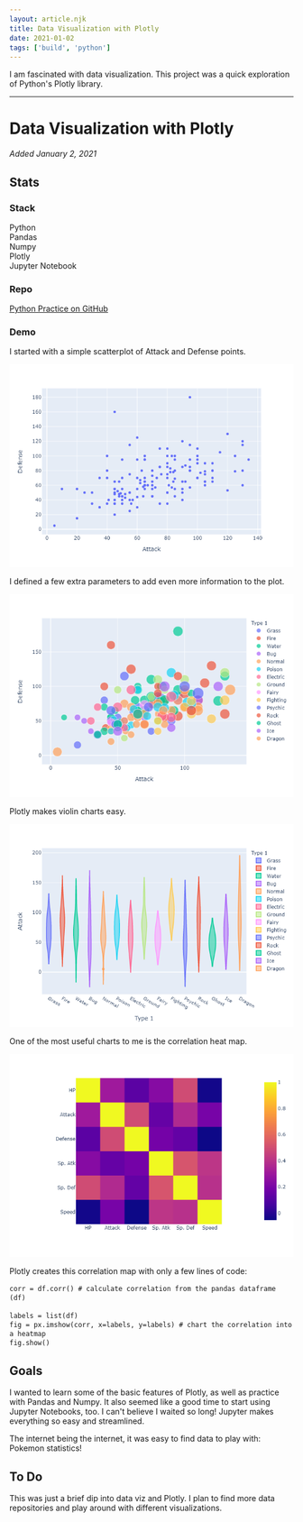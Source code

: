 ```yaml
---
layout: article.njk
title: Data Visualization with Plotly
date: 2021-01-02
tags: ['build', 'python']
---
```


I am fascinated with data visualization. This project was a quick exploration of Python's Plotly library.

<!-- excerpt -->

---
# Data Visualization with Plotly

*Added January 2, 2021*

## Stats

### Stack
Python<br>
Pandas<br>
Numpy<br>
Plotly<br>
Jupyter Notebook

### Repo
[Python Practice on GitHub](https://github.com/ekelseya/pypractice)

### Demo

I started with a simple scatterplot of Attack and Defense points.

![To access the interactive chart, please fork the repo.](/img/scatter1.png "A basic scatterplot")

I defined a few extra parameters to add even more information to the plot.

![To access the interactive chart, please fork the repo.](/img/scatter3.png "Scatter plot with color values")

Plotly makes violin charts easy.

![To access the interactive chart, please fork the repo.](/img/violin.png "A color-coded violin chart")

One of the most useful charts to me is the correlation heat map.  

![To access the interactive chart, please fork the repo.](/img/corr.png "A correlation heatmap")

Plotly creates this correlation map with only a few lines of code:

    corr = df.corr() # calculate correlation from the pandas dataframe (df)

    labels = list(df)
    fig = px.imshow(corr, x=labels, y=labels) # chart the correlation into a heatmap
    fig.show()

## Goals

I wanted to learn some of the basic features of Plotly, as well as practice with Pandas and Numpy. It also seemed like a good time to start using Jupyter Notebooks, too. I can't believe I waited so long! Jupyter makes everything so easy and streamlined.

The internet being the internet, it was easy to find data to play with: Pokemon statistics!

## To Do

This was just a brief dip into data viz and Plotly. I plan to find more data repositories and play around with different visualizations.